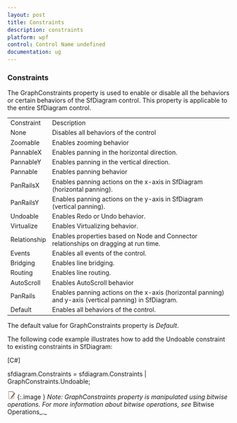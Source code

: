 ```yaml
---
layout: post
title: Constraints
description: constraints
platform: wpf
control: Control Name undefined
documentation: ug
---
```


### Constraints

The GraphConstraints property is used to enable or disable all the behaviors or certain behaviors of the SfDiagram control. This property is applicable to the entire SfDiagram control.



<table>
<tr>
<td>
Constraint</td><td>
Description</td></tr>
<tr>
<td>
None</td><td>
Disables all behaviors of the control</td></tr>
<tr>
<td>
Zoomable</td><td>
Enables zooming behavior</td></tr>
<tr>
<td>
PannableX</td><td>
Enables panning in the horizontal direction.</td></tr>
<tr>
<td>
PannableY</td><td>
Enables panning in the vertical direction.</td></tr>
<tr>
<td>
Pannable</td><td>
Enables panning behavior</td></tr>
<tr>
<td>
PanRailsX</td><td>
Enables panning actions on the x-axis in SfDiagram (horizontal panning).</td></tr>
<tr>
<td>
PanRailsY</td><td>
Enables panning actions on the y-axis in SfDiagram (vertical panning).</td></tr>
<tr>
<td>
Undoable</td><td>
Enables Redo or Undo behavior.</td></tr>
<tr>
<td>
Virtualize</td><td>
Enables Virtualizing behavior.</td></tr>
<tr>
<td>
Relationship</td><td>
Enables properties based on Node and Connector relationships on dragging at run time.</td></tr>
<tr>
<td>
Events</td><td>
Enables all events of the control.</td></tr>
<tr>
<td>
Bridging</td><td>
Enables line bridging.</td></tr>
<tr>
<td>
Routing</td><td>
Enables line routing.</td></tr>
<tr>
<td>
AutoScroll</td><td>
Enables AutoScroll behavior</td></tr>
<tr>
<td>
PanRails</td><td>
Enables panning actions on the x-axis (horizontal panning) and y-axis (vertical panning) in SfDiagram.</td></tr>
<tr>
<td>
Default</td><td>
Enables all behaviors of the control.</td></tr>
</table>



The default value for GraphConstraints property is _Default_.



The following code example illustrates how to add the Undoable constraint to existing constraints in SfDiagram:



[C#]

sfdiagram.Constraints = sfdiagram.Constraints | GraphConstraints.Undoable;



![](Constraints_images/Constraints_img1.jpeg)
{:.image }
_Note: GraphConstraints property is manipulated using bitwise operations. For more information about bitwise operations, see_ Bitwise Operations_._

